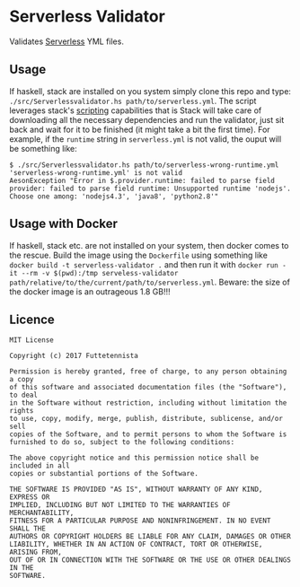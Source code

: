 # Serverless Validator

Validates [Serverless](serverless.com) YML files.

## Usage

If haskell, stack are installed on you system simply clone this repo and type: `./src/Serverlessvalidator.hs path/to/serverless.yml`. The script leverages stack's [scripting](https://haskell-lang.org/tutorial/stack-script) capabilities that is Stack will take care of downloading all the necessary dependencies and run the validator, just sit back and wait for it to be finished (it might take a bit the first time). For example, if the `runtime` string in `serverless.yml` is not valid, the ouput will be something like:

```
$ ./src/Serverlessvalidator.hs path/to/serverless-wrong-runtime.yml
'serverless-wrong-runtime.yml' is not valid
AesonException "Error in $.provider.runtime: failed to parse field provider: failed to parse field runtime: Unsupported runtime 'nodejs'. Choose one among: 'nodejs4.3', 'java8', 'python2.8'"

```

## Usage with Docker

If haskell, stack etc. are not installed on your system, then docker comes to the rescue. Build the image using the `Dockerfile` using something like `docker build -t serverless-validator .` and then run it with `docker run -it --rm -v $(pwd):/tmp serveless-validator path/relative/to/the/current/path/to/serverless.yml`. Beware: the size of the docker image is an outrageous 1.8 GB!!!

## Licence

```
MIT License

Copyright (c) 2017 Futtetennista

Permission is hereby granted, free of charge, to any person obtaining a copy
of this software and associated documentation files (the "Software"), to deal
in the Software without restriction, including without limitation the rights
to use, copy, modify, merge, publish, distribute, sublicense, and/or sell
copies of the Software, and to permit persons to whom the Software is
furnished to do so, subject to the following conditions:

The above copyright notice and this permission notice shall be included in all
copies or substantial portions of the Software.

THE SOFTWARE IS PROVIDED "AS IS", WITHOUT WARRANTY OF ANY KIND, EXPRESS OR
IMPLIED, INCLUDING BUT NOT LIMITED TO THE WARRANTIES OF MERCHANTABILITY,
FITNESS FOR A PARTICULAR PURPOSE AND NONINFRINGEMENT. IN NO EVENT SHALL THE
AUTHORS OR COPYRIGHT HOLDERS BE LIABLE FOR ANY CLAIM, DAMAGES OR OTHER
LIABILITY, WHETHER IN AN ACTION OF CONTRACT, TORT OR OTHERWISE, ARISING FROM,
OUT OF OR IN CONNECTION WITH THE SOFTWARE OR THE USE OR OTHER DEALINGS IN THE
SOFTWARE.

```
